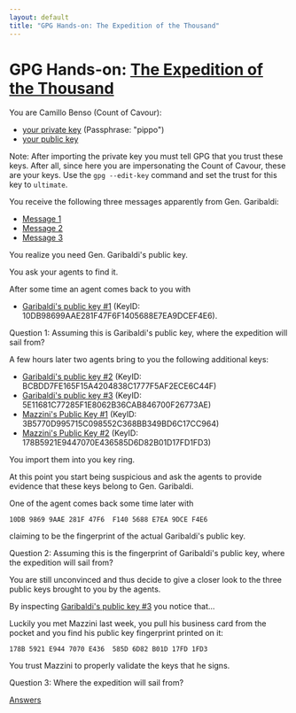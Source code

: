 ```yaml
--- 
layout: default
title: "GPG Hands-on: The Expedition of the Thousand"
---
```


# GPG Hands-on: [The Expedition of the Thousand](https://en.wikipedia.org/wiki/Expedition_of_the_Thousand)

You are Camillo Benso (Count of Cavour):
- [your private key](benso.prk) (Passphrase: "pippo")
- [your public key](benso.puk)

Note: After importing the private key you must tell GPG that you trust these keys.  After all, since here you are impersonating the Count of Cavour, these are your keys. Use the `gpg --edit-key` command and set the trust for this key to `ultimate`.

You receive the following three messages apparently from Gen. Garibaldi:

* [Message 1](sailing-off-1.gpg)
* [Message 2](sailing-off-2.gpg)
* [Message 3](sailing-off-3.gpg)

You realize you need Gen. Garibaldi's public key.

You ask your agents to find it.

After some time an agent comes back to you with
- [Garibaldi's public key #1](garibaldi1.puk) (KeyID: 10DB98699AAE281F47F6F1405688E7EA9DCEF4E6).

Question 1: Assuming this is Garibaldi's public key, where the expedition will sail from?
  
A few hours later two agents bring to you the following additional keys:
- [Garibaldi's public key #2](garibaldi2.puk) (KeyID: BCBDD7FE165F15A4204838C1777F5AF2ECE6C44F)
- [Garibaldi's public key #3](garibaldi3.puk) (KeyID: 5E11681C77285F1E8062B36CAB846700F26773AE)
- [Mazzini's Public Key #1](mazzini1.puk) (KeyID: 3B5770D995715C098552C368BB349BD6C17CC964)
- [Mazzini's Public Key #2](mazzini2.puk) (KeyID: 178B5921E9447070E436585D6D82B01D17FD1FD3)

You import them into you key ring.

At this point you start being suspicious and ask the agents to provide evidence that these keys belong to Gen. Garibaldi.

One of the agent comes back some time later with
```
10DB 9869 9AAE 281F 47F6  F140 5688 E7EA 9DCE F4E6
```
claiming to be the fingerprint of the actual Garibaldi's public key.

Question 2: Assuming this is the fingerprint of Garibaldi's public key, where the expedition will sail from?

You are still unconvinced and thus decide to give a closer look to the three public keys brought to you by the agents.

By inspecting [Garibaldi's public key #3](garibaldi3.puk) you notice that...

Luckily you met Mazzini last week, you pull his business card from the pocket and you find his public key fingerprint printed on it:
```
178B 5921 E944 7070 E436  585D 6D82 B01D 17FD 1FD3
```

You trust Mazzini to properly validate the keys that he signs.

Question 3: Where the expedition will sail from?

[Answers](answers)
